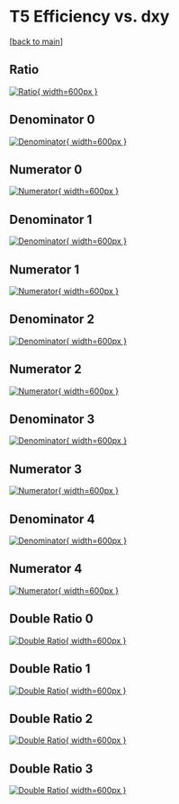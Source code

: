# T5 Efficiency vs. dxy

[[back to main](./)]



## Ratio

[![Ratio](../mtv/var/T5_loweta_321_-1_eff_dxy.png){ width=600px }](../mtv/var/T5_loweta_321_-1_eff_dxy.pdf)

## Denominator 0

[![Denominator](../mtv/den/T5_loweta_321_-1_eff_dxy_den0.png){ width=600px }](../mtv/den/T5_loweta_321_-1_eff_dxy_den0.pdf)

## Numerator 0

[![Numerator](../mtv/num/T5_loweta_321_-1_eff_dxy_num0.png){ width=600px }](../mtv/num/T5_loweta_321_-1_eff_dxy_num0.pdf)

## Denominator 1

[![Denominator](../mtv/den/T5_loweta_321_-1_eff_dxy_den1.png){ width=600px }](../mtv/den/T5_loweta_321_-1_eff_dxy_den1.pdf)

## Numerator 1

[![Numerator](../mtv/num/T5_loweta_321_-1_eff_dxy_num1.png){ width=600px }](../mtv/num/T5_loweta_321_-1_eff_dxy_num1.pdf)

## Denominator 2

[![Denominator](../mtv/den/T5_loweta_321_-1_eff_dxy_den2.png){ width=600px }](../mtv/den/T5_loweta_321_-1_eff_dxy_den2.pdf)

## Numerator 2

[![Numerator](../mtv/num/T5_loweta_321_-1_eff_dxy_num2.png){ width=600px }](../mtv/num/T5_loweta_321_-1_eff_dxy_num2.pdf)

## Denominator 3

[![Denominator](../mtv/den/T5_loweta_321_-1_eff_dxy_den3.png){ width=600px }](../mtv/den/T5_loweta_321_-1_eff_dxy_den3.pdf)

## Numerator 3

[![Numerator](../mtv/num/T5_loweta_321_-1_eff_dxy_num3.png){ width=600px }](../mtv/num/T5_loweta_321_-1_eff_dxy_num3.pdf)

## Denominator 4

[![Denominator](../mtv/den/T5_loweta_321_-1_eff_dxy_den4.png){ width=600px }](../mtv/den/T5_loweta_321_-1_eff_dxy_den4.pdf)

## Numerator 4

[![Numerator](../mtv/num/T5_loweta_321_-1_eff_dxy_num4.png){ width=600px }](../mtv/num/T5_loweta_321_-1_eff_dxy_num4.pdf)

## Double Ratio 0

[![Double Ratio](../mtv/ratio/T5_loweta_321_-1_eff_dxy_ratio0.png){ width=600px }](../mtv/ratio/T5_loweta_321_-1_eff_dxy_ratio0.pdf)

## Double Ratio 1

[![Double Ratio](../mtv/ratio/T5_loweta_321_-1_eff_dxy_ratio1.png){ width=600px }](../mtv/ratio/T5_loweta_321_-1_eff_dxy_ratio1.pdf)

## Double Ratio 2

[![Double Ratio](../mtv/ratio/T5_loweta_321_-1_eff_dxy_ratio2.png){ width=600px }](../mtv/ratio/T5_loweta_321_-1_eff_dxy_ratio2.pdf)

## Double Ratio 3

[![Double Ratio](../mtv/ratio/T5_loweta_321_-1_eff_dxy_ratio3.png){ width=600px }](../mtv/ratio/T5_loweta_321_-1_eff_dxy_ratio3.pdf)

